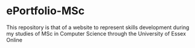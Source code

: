 # ePortfolio-MSc
This repository is that of a website to represent skills development during my studies of MSc in Computer Science through the University of Essex Online
